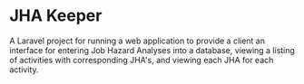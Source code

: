 <h1>JHA Keeper</h1>

A Laravel project for running a web application to provide a client an interface for entering Job Hazard Analyses into a database, viewing a listing of activities with corresponding JHA's, and viewing each JHA for each activity.